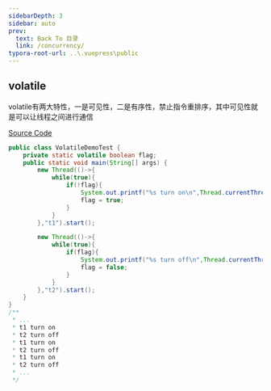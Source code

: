 ```yaml
---
sidebarDepth: 3
sidebar: auto
prev:
  text: Back To 目录
  link: /concurrency/
typora-root-url: ..\.vuepress\public
---
```




## volatile

volatile有两大特性，一是可见性，二是有序性，禁止指令重排序，其中可见性就是可以让线程之间进行通信

[Source Code](https://github.com/Q10Viking/learncode/blob/main/concurrency/src/main/java/org/hzz/basic/communicate/VolatileDemoTest.java)

```java
public class VolatileDemoTest {
    private static volatile boolean flag;
    public static void main(String[] args) {
        new Thread(()->{
            while(true){
                if(!flag){
                    System.out.printf("%s turn on\n",Thread.currentThread().getName());
                    flag = true;
                }
            }
        },"t1").start();

        new Thread(()->{
            while(true){
                if(flag){
                    System.out.printf("%s turn off\n",Thread.currentThread().getName());
                    flag = false;
                }
            }
        },"t2").start();
    }
}
/**
 * ...
 * t1 turn on
 * t2 turn off
 * t1 turn on
 * t2 turn off
 * t1 turn on
 * t2 turn off
 * ...
 */
```

